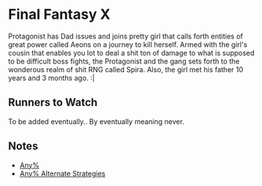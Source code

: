 # Final Fantasy X

Protagonist has Dad issues and joins pretty girl that calls forth entities of great power called Aeons on a journey to kill herself. Armed with the girl's cousin that enables you lot to deal a shit ton of damage to what is supposed to be difficult boss fights, the Protagonist and the gang sets forth to the wonderous realm of shit RNG called Spira. Also, the girl met his father 10 years and 3 months ago. :| 

## Runners to Watch

  To be added eventually..
  By eventually meaning never.

## Notes

  * [Any%][1]
  * [Any% Alternate Strategies][2]

[1]: https://goo.gl/nFdPyN
[2]: ./Notes/Alternate%20Strategies.md